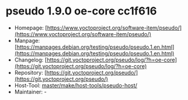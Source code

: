 # pseudo 1.9.0 oe-core cc1f616
 - Homepage: [https://www.yoctoproject.org/software-item/pseudo/](https://www.yoctoproject.org/software-item/pseudo/)
 - Manpage: [https://manpages.debian.org/testing/pseudo/pseudo.1.en.html](https://manpages.debian.org/testing/pseudo/pseudo.1.en.html)
 - Changelog: [https://git.yoctoproject.org/pseudo/log/?h=oe-core](https://git.yoctoproject.org/pseudo/log/?h=oe-core)
 - Repository: [https://git.yoctoproject.org/pseudo/](https://git.yoctoproject.org/pseudo/)
 - Host-Tool: [master/make/host-tools/pseudo-host/](https://github.com/Freetz-NG/freetz-ng/tree/master/make/host-tools/pseudo-host/)
 - Maintainer: -

